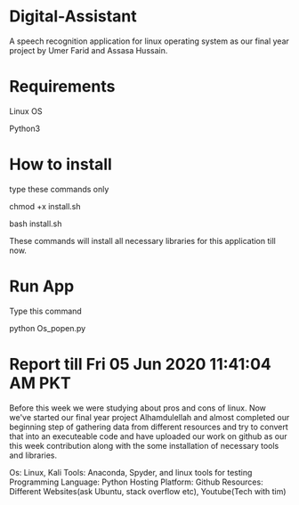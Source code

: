 # Digital-Assistant
A speech recognition application for linux operating system as our final year project by Umer Farid and Assasa Hussain.

# Requirements
Linux OS

Python3

# How to install
type these commands only

chmod +x install.sh

bash install.sh

These commands will install all necessary libraries for this application till now.

# Run App
Type this command

python Os_popen.py

# Report till Fri 05 Jun 2020 11:41:04 AM PKT
Before this week we were studying about pros and cons of linux. Now we've started our final year project Alhamdulellah and almost completed our beginning step of gathering data from different resources and try to convert that into an executeable code and have uploaded our work on github as our this week contribution along with the some installation of necessary tools and libraries.

Os: Linux, Kali
Tools: Anaconda, Spyder, and linux tools for testing
Programming Language: Python 
Hosting Platform: Github
Resources: Different Websites(ask Ubuntu, stack overflow etc), Youtube(Tech with tim)
